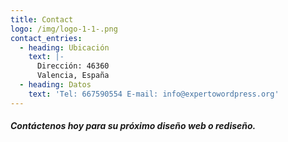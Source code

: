 ```yaml
---
title: Contact
logo: /img/logo-1-1-.png
contact_entries:
  - heading: Ubicación
    text: |-
      Dirección: 46360 
      Valencia, España
  - heading: Datos
    text: 'Tel: 667590554 E-mail: info@expertowordpress.org'
---
```





##### Contáctenos hoy para su próximo diseño web o rediseño.
